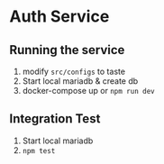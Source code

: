 # Auth Service

## Running the service
1. modify `src/configs` to taste
2. Start local mariadb & create db
2. docker-compose up or `npm run dev`

## Integration Test
1. Start local mariadb
2. `npm test`
